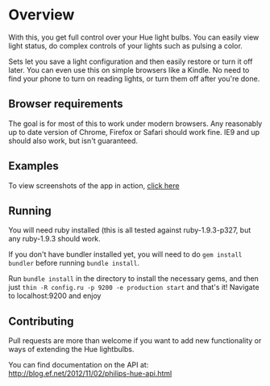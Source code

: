 Overview
===
With this, you get full control over your Hue light bulbs. You can easily view light status, do complex controls of your lights such as pulsing a color.

Sets let you save a light configuration and then easily restore or turn it off later. You can even use this on simple browsers like a Kindle. No need to find your phone to turn on reading lights, or turn them off after you're done.

Browser requirements
-
The goal is for most of this to work under modern browsers. Any reasonably up to date version of Chrome, Firefox or Safari should work fine. IE9 and up should also work, but isn't guaranteed.

Examples
-

To view screenshots of the app in action, [click here](https://github.com/zanker/hue-controller/blob/master/examples)

Running
-
You will need ruby installed (this is all tested against ruby-1.9.3-p327, but any ruby-1.9.3 should work.

If you don't have bundler installed yet, you will need to do `gem install bundler` before running `bundle install`.

Run `bundle install` in the directory to install the necessary gems, and then just `thin -R config.ru -p 9200 -e production start` and that's it! Navigate to localhost:9200 and enjoy

Contributing
-
Pull requests are more than welcome if you want to add new functionality or ways of extending the Hue lightbulbs.

You can find documentation on the API at: http://blog.ef.net/2012/11/02/philips-hue-api.html
